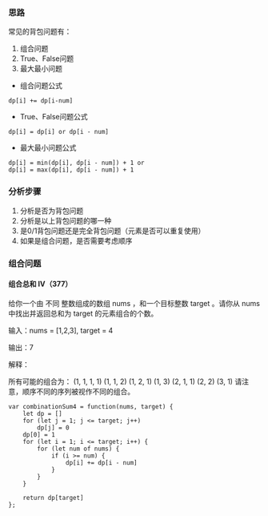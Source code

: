 ### 思路
常见的背包问题有：
1. 组合问题
2. True、False问题
3. 最大最小问题

+ 组合问题公式
```
dp[i] += dp[i-num]
```
+ True、False问题公式
```
dp[i] = dp[i] or dp[i - num]
```
+ 最大最小问题公式
```
dp[i] = min(dp[i], dp[i - num]) + 1 or
dp[i] = max(dp[i], dp[i - num]) + 1
```

### 分析步骤
1. 分析是否为背包问题
2. 分析是以上背包问题的哪一种
3. 是0/1背包问题还是完全背包问题（元素是否可以重复使用）
4. 如果是组合问题，是否需要考虑顺序

### 组合问题
#### 组合总和 Ⅳ（377）
给你一个由 不同 整数组成的数组 nums ，和一个目标整数 target 。请你从 nums 中找出并返回总和为 target 的元素组合的个数。

输入：nums = [1,2,3], target = 4

输出：7

解释：

所有可能的组合为：
(1, 1, 1, 1)
(1, 1, 2)
(1, 2, 1)
(1, 3)
(2, 1, 1)
(2, 2)
(3, 1)
请注意，顺序不同的序列被视作不同的组合。

```
var combinationSum4 = function(nums, target) {
    let dp = []
    for (let j = 1; j <= target; j++)
        dp[j] = 0
    dp[0] = 1
    for (let i = 1; i <= target; i++) {
        for (let num of nums) {
            if (i >= num) {
                dp[i] += dp[i - num]
            }
        }
    }
    
    return dp[target]
};
```